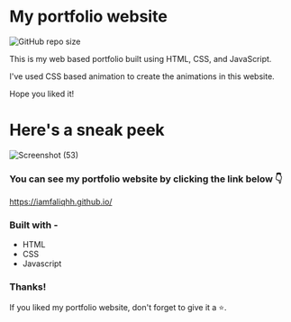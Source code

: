 # My portfolio website

![GitHub repo size](https://img.shields.io/github/repo-size/iamfaliqhh/iamfaliqhh.github.io)

This is my web based portfolio built using HTML, CSS, and JavaScript.

I've used CSS based animation to create the animations in this website.

Hope you liked it!

# Here's a sneak peek

![Screenshot (53)](https://user-images.githubusercontent.com/89394027/235419103-901d9a30-effa-467d-8d0f-41fdc5d03ea6.png)

### You can see my portfolio website by clicking the link below 👇

https://iamfaliqhh.github.io/

### Built with -

- HTML
- CSS
- Javascript

### Thanks!

If you liked my portfolio website, don't forget to give it a ⭐.

